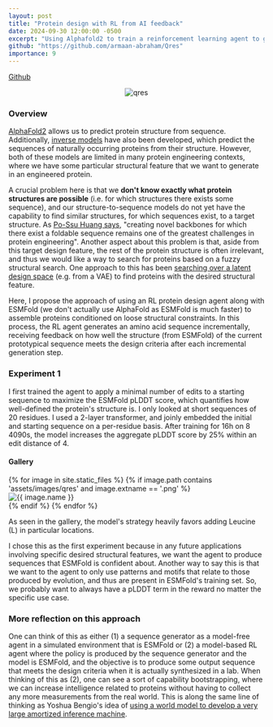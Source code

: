```yaml
---
layout: post
title: "Protein design with RL from AI feedback"
date: 2024-09-30 12:00:00 -0500
excerpt: "Using Alphafold2 to train a reinforcement learning agent to generate peptide sequences conditioned on fuzzy structural design criteria."
github: "https://github.com/armaan-abraham/Qres"
importance: 9
---
```


[Github](https://github.com/armaan-abraham/Qres)

<div style="text-align: center;">
  <img src="/assets/images/qres/Screenshot 2024-11-09 at 1.18.00 PM.png" alt="qres" style="max-width: 500px;">
</div>

### Overview

[AlphaFold2](https://www.nature.com/articles/s41586-021-03819-2) allows us to
predict protein structure from sequence. Additionally, [inverse
models](https://www.biorxiv.org/content/10.1101/2022.04.10.487779v2) have also
been developed, which predict the sequences of naturally occurring proteins from
their structure. However, both of these models are limited in many protein
engineering contexts, where we have some particular structural feature that we
want to generate in an engineered protein.

A crucial problem here is that we __don't know exactly what protein structures
are possible__ (i.e. for which structures there exists some sequence), and our
structure-to-sequence models do not yet have the capability to find similar
structures, for which sequences exist, to a target structure. As [Po-Ssu Huang
says](https://journals.plos.org/ploscompbiol/article?id=10.1371/journal.pcbi.1010271),
"creating novel backbones for which there exist a foldable sequence remains one
of the greatest challenges in protein engineering". Another aspect about this
problem is that, aside from this target design feature, the rest of the protein
structure is often irrelevant, and thus we would like a way to search for
proteins based on a fuzzy structural search.  One approach to this has been
[searching over a latent design
space](https://journals.plos.org/ploscompbiol/article?id=10.1371/journal.pcbi.1010271)
(e.g. from a VAE) to find proteins with the desired structural feature.

Here, I propose the approach of using an RL protein design agent along with
ESMFold (we don't actually use AlphaFold as ESMFold is much faster) to assemble
proteins conditioned on loose structural constraints. In this process, the RL
agent generates an amino acid sequence incrementally, receiving feedback on how
well the structure (from ESMFold) of the current prototypical sequence meets
the design criteria after each incremental generation step.


### Experiment 1

I first trained the agent to apply a minimal number of edits to a starting
sequence to maximize the ESMFold pLDDT score, which quantifies how
well-defined the protein's structure is. I only looked at short sequences of 20
residues. I used a 2-layer transformer, and joinly embedded the initial and
starting sequence on a per-residue basis. After training for 16h on 8 4090s, the
model increases the aggregate pLDDT score by 25% within an edit distance of 4.

#### Gallery

<div class="gallery-container">
  <div class="gallery">
    {% for image in site.static_files %}
      {% if image.path contains 'assets/images/qres' and image.extname == '.png' %}
        <div class="gallery-item">
          <img src="{{ image.path }}" alt="{{ image.name }}">
        </div>
      {% endif %}
    {% endfor %}
  </div>
</div>

As seen in the gallery, the model's strategy heavily favors adding Leucine (L)
in particular locations.

I chose this as the first experiment because in any future applications
involving specific desired structural features, we want the agent to produce
sequences that ESMFold is confident about. Another way to say this is that we
want to the agent to only use patterns and motifs that relate to those produced
by evolution, and thus are present in ESMFold's training set. So, we probably
want to always have a pLDDT term in the reward no matter the specific use case.

### More reflection on this approach

One can think of this as either (1) a sequence generator as a model-free agent
in a simulated environment that is ESMFold or (2) a model-based RL agent
where the policy is produced by the sequence generator and the model is
ESMFold, and the objective is to produce some output sequence that meets the
design criteria when it is actually synthesized in a lab. When thinking of this
as (2), one can see a sort of capability bootstrapping, where we can increase
intelligence related to proteins without having to collect any more measurements
from the real world. This is along the same line of thinking as Yoshua Bengio's
idea of [using a world model to develop a very large amortized inference
machine](https://yoshuabengio.org/2023/03/21/scaling-in-the-service-of-reasoning-model-based-ml/).
